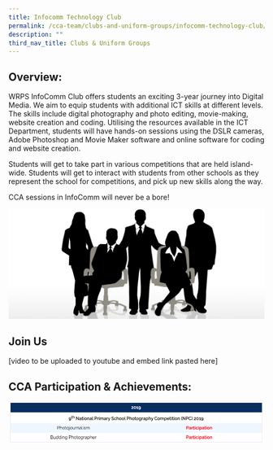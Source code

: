 ```yaml
---
title: Infocomm Technology Club
permalink: /cca-team/clubs-and-uniform-groups/infocomm-technology-club/permalink/
description: ""
third_nav_title: Clubs & Uniform Groups
---
```

Overview:
---------

WRPS InfoComm Club offers students an exciting 3-year journey into Digital Media. We aim to equip students with additional ICT skills at different levels. The skills include digital photography and photo editing, movie-making, website creation and coding. Utilising the resources available in the ICT Department, students will have hands-on sessions using the DSLR cameras, Adobe Photoshop and Movie Maker software and online software for coding and website creation.

  

Students will get to take part in various competitions that are held island-wide. Students will get to interact with students from other schools as they represent the school for competitions, and pick up new skills along the way.

  

CCA sessions in InfoComm will never be a bore!

![](/images/staff.jpg)

Join Us
-------
[video to be uploaded to youtube and embed link pasted here]

CCA Participation & Achievements:
---------------------------------
![](/images/infocomm1.png)